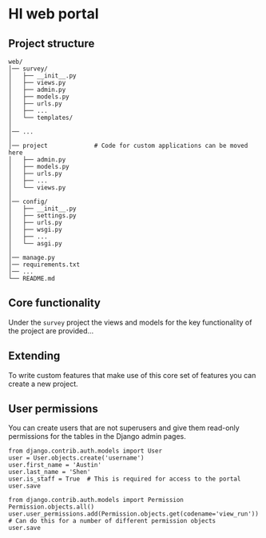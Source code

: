 # HI web portal

## Project structure

```
web/
│── survey/
│   ├── __init__.py
│   ├── views.py
│   ├── admin.py
│   ├── models.py
│   ├── urls.py
│   ├── ...
│   └── templates/
│
│── ...
│
│── project             # Code for custom applications can be moved here
│   ├── admin.py
│   ├── models.py
│   ├── urls.py
│   ├── ...
│   └── views.py
│
│── config/
│   ├── __init__.py
│   ├── settings.py
│   ├── urls.py
│   ├── wsgi.py
│   ├── ...
│   └── asgi.py
│
│── manage.py
│── requirements.txt
│── ...
└── README.md
```

## Core functionality

Under the `survey` project the views and models for the key functionality of the project are provided...

## Extending

To write custom features that make use of this core set of features you can create a new project.

## User permissions

You can create users that are not superusers and give them read-only permissions for the tables in the Django admin pages.

```
from django.contrib.auth.models import User
user = User.objects.create('username')
user.first_name = 'Austin'
user.last_name = 'Shen'
user.is_staff = True  # This is required for access to the portal
user.save

from django.contrib.auth.models import Permission
Permission.objects.all()
user.user_permissions.add(Permission.objects.get(codename='view_run'))  # Can do this for a number of different permission objects
user.save
```